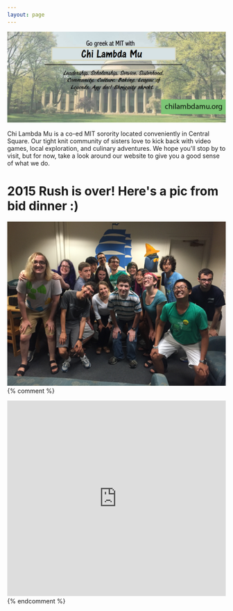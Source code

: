 ```yaml
---
layout: page
---
```


![Banner](/assets/banner.png)

Chi Lambda Mu is a co-ed MIT sorority located conveniently in Central Square. Our tight knit community of sisters love to kick back with video games, local exploration, and culinary adventures. We hope you'll stop by to visit, but for now, take a look around our website to give you a good sense of what we do.

# 2015 Rush is over! Here's a pic from bid dinner :)
![Bid Dinner](/assets/squat.jpg)
{% comment %}
<iframe src="https://www.google.com/calendar/embed?showTitle=0&amp;showNav=0&amp;showPrint=0&amp;showTz=0&amp;mode=AGENDA&amp;height=450&amp;wkst=7&amp;bgcolor=%23FFFFFF&amp;src=4ia69p1c7b8ko266gdncicjq0o%40group.calendar.google.com&amp;color=%232F6309&amp" style=" border-width:0; width: 1px; min-width: 100%; *width:100%; " width="600" height="450" frameborder="0" scrolling="no"></iframe>
{% endcomment %}
